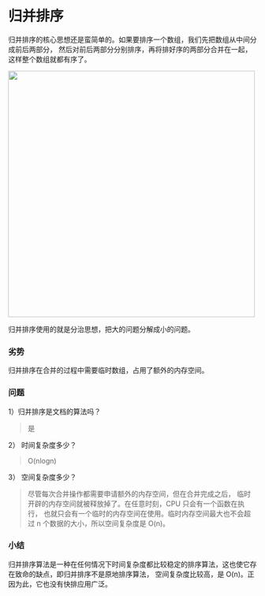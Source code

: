 # 归并排序

归并排序的核心思想还是蛮简单的。如果要排序一个数组，我们先把数组从中间分成前后两部分，
然后对前后两部分分别排序，再将排好序的两部分合并在一起，这样整个数组就都有序了。

<img src="https://static001.geekbang.org/resource/image/db/2b/db7f892d3355ef74da9cd64aa926dc2b.jpg" width=500>

归并排序使用的就是分治思想，把大的问题分解成小的问题。

### 劣势

归并排序在合并的过程中需要临时数组，占用了额外的内存空间。


### 问题

1）归并排序是文档的算法吗？

> 是

2） 时间复杂度多少？

> O(nlogn)

3） 空间复杂度多少？

> 尽管每次合并操作都需要申请额外的内存空间，但在合并完成之后，
>临时开辟的内存空间就被释放掉了。在任意时刻，CPU 只会有一个函数在执行，
>也就只会有一个临时的内存空间在使用。临时内存空间最大也不会超过 n 个数据的大小，所以空间复杂度是 O(n)。

### 小结
归并排序算法是一种在任何情况下时间复杂度都比较稳定的排序算法，这也使它存在致命的缺点，即归并排序不是原地排序算法，
空间复杂度比较高，是 O(n)。正因为此，它也没有快排应用广泛。